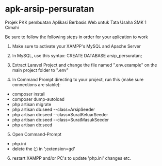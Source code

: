 # apk-arsip-persuratan
Projek PKK pembuatan Aplikasi Berbasis Web untuk Tata Usaha SMK 1 Cimahi

Be sure to follow the following steps in order for your aplication to work
1.  Make sure to activate your XAMPP's MySQL and Apache Server

2.  In MySQL, use this syntax:
  CREATE DATABASE arsip_persuratan;

3. Extract Laravel Project and change the file named ".env.example" on the main project folder to ".env"

4.  In Command Prompt directing to your project, run this (make sure connections are stable):
- composer install
- composer dump-autoload
- php artisan migrate
- php artisan db:seed --class=ArsipSeeder
- php artisan db:seed --class=SuratKeluarSeeder
- php artisan db:seed --class=SuratMasukSeeder
- php artisan db:seed

5. Open Command-Prompt
- php.ini
- delete the (;) in ';extension=gd'

6. restart XAMPP and/or PC's to update 'php.ini' changes
etc.